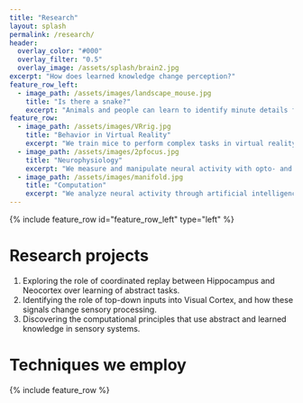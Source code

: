 ```yaml
---
title: "Research"
layout: splash
permalink: /research/
header:
  overlay_color: "#000"
  overlay_filter: "0.5"
  overlay_image: /assets/splash/brain2.jpg
excerpt: "How does learned knowledge change perception?"
feature_row_left:
  - image_path: /assets/images/landscape_mouse.jpg
    title: "Is there a snake?"
    excerpt: "Animals and people can learn to identify minute details from visual scenes. In humans, this is called perceptual learning. How does learned knowledge change visual processing in the brain? <br/><br/> To address this question, we persue three complimentary projects."
feature_row:
  - image_path: /assets/images/VRrig.jpg
    title: "Behavior in Virtual Reality"
    excerpt: "We train mice to perform complex tasks in virtual reality."
  - image_path: /assets/images/2pfocus.jpg
    title: "Neurophysiology"
    excerpt: "We measure and manipulate neural activity with opto- and electrophysiological techniques."
  - image_path: /assets/images/manifold.jpg
    title: "Computation"
    excerpt: "We analyze neural activity through artificial intelligence and machine learning."
---
```


{% include feature_row id="feature_row_left" type="left" %}

# Research projects
1. Exploring the role of coordinated replay between Hippocampus and Neocortex over learning of abstract tasks.
1. Identifying the role of top-down inputs into Visual Cortex, and how these signals change sensory processing.
1. Discovering the computational principles that use abstract and learned knowledge in sensory systems.

# Techniques we employ
{% include feature_row %}

